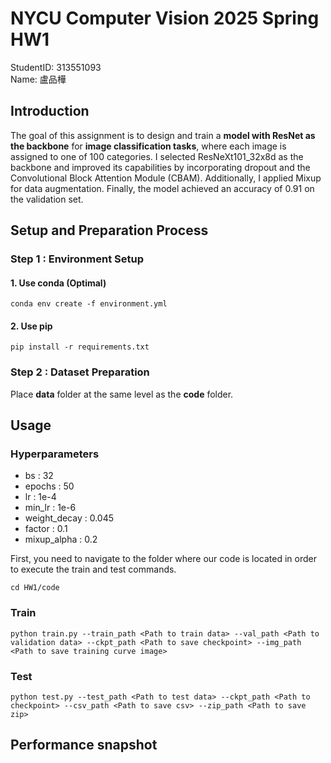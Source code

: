# NYCU Computer Vision 2025 Spring HW1
StudentID: 313551093\
Name: 盧品樺

## Introduction
The goal of this assignment is to design and train a **model with ResNet as the backbone** for **image classification tasks**, where each image is assigned to one of 100 categories.
I selected ResNeXt101_32x8d as the backbone and improved its capabilities by incorporating dropout and the Convolutional Block Attention Module (CBAM). Additionally, I applied Mixup for data augmentation. Finally, the model achieved an accuracy of 0.91 on the validation set.

## Setup and Preparation Process
### Step 1 : Environment Setup

#### 1. Use conda (Optimal)
```
conda env create -f environment.yml 
```

#### 2. Use pip
```
pip install -r requirements.txt
```

### Step 2 : Dataset Preparation
Place **data** folder at the same level as the **code** folder.

## Usage
### Hyperparameters

* bs : 32
* epochs : 50
* lr : 1e-4
* min_lr : 1e-6
* weight_decay : 0.045
* factor : 0.1
* mixup_alpha : 0.2

First, you need to navigate to the folder where our code is located in order to execute the train and test commands.

```
cd HW1/code                      
```

### Train

```
python train.py --train_path <Path to train data> --val_path <Path to validation data> --ckpt_path <Path to save checkpoint> --img_path <Path to save training curve image>                    
```

### Test

```
python test.py --test_path <Path to test data> --ckpt_path <Path to checkpoint> --csv_path <Path to save csv> --zip_path <Path to save zip>               
```

## Performance snapshot
